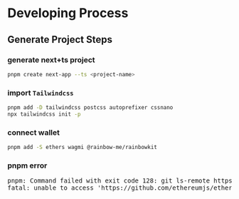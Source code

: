 # Developing Process

## Generate Project Steps

### generate next+ts project
```sh
pnpm create next-app --ts <project-name>
```
### import `Tailwindcss`
<!-- https://tailwindcss.com/docs/installation -->
```sh
pnpm add -D tailwindcss postcss autoprefixer cssnano
npx tailwindcss init -p
```

### connect wallet
```sh
pnpm add -S ethers wagmi @rainbow-me/rainbowkit
```

### pnpm error
<pre>
pnpm: Command failed with exit code 128: git ls-remote https://github.com/ethereumjs/ethereumjs-abi.git HEAD
fatal: unable to access 'https://github.com/ethereumjs/ethereumjs-abi.git/': Failed to connect to github.com port 443 after 34704 ms: Operation timed out
</pre>
